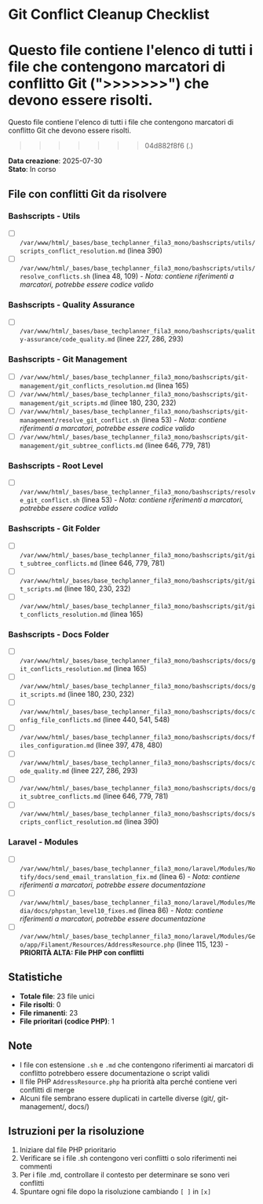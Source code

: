 # Git Conflict Cleanup Checklist

Questo file contiene l'elenco di tutti i file che contengono marcatori di conflitto Git (">>>>>>>") che devono essere risolti.
=======
Questo file contiene l'elenco di tutti i file che contengono marcatori di conflitto Git che devono essere risolti.
>>>>>>> 04d882f8f6 (.)

**Data creazione**: 2025-07-30  
**Stato**: In corso

## File con conflitti Git da risolvere

### Bashscripts - Utils
- [ ] `/var/www/html/_bases/base_techplanner_fila3_mono/bashscripts/utils/scripts_conflict_resolution.md` (linea 390)
- [ ] `/var/www/html/_bases/base_techplanner_fila3_mono/bashscripts/utils/resolve_conflicts.sh` (linea 48, 109) - *Nota: contiene riferimenti a marcatori, potrebbe essere codice valido*

### Bashscripts - Quality Assurance  
- [ ] `/var/www/html/_bases/base_techplanner_fila3_mono/bashscripts/quality-assurance/code_quality.md` (linee 227, 286, 293)

### Bashscripts - Git Management
- [ ] `/var/www/html/_bases/base_techplanner_fila3_mono/bashscripts/git-management/git_conflicts_resolution.md` (linea 165)
- [ ] `/var/www/html/_bases/base_techplanner_fila3_mono/bashscripts/git-management/git_scripts.md` (linee 180, 230, 232)
- [ ] `/var/www/html/_bases/base_techplanner_fila3_mono/bashscripts/git-management/resolve_git_conflict.sh` (linea 53) - *Nota: contiene riferimenti a marcatori, potrebbe essere codice valido*
- [ ] `/var/www/html/_bases/base_techplanner_fila3_mono/bashscripts/git-management/git_subtree_conflicts.md` (linee 646, 779, 781)

### Bashscripts - Root Level
- [ ] `/var/www/html/_bases/base_techplanner_fila3_mono/bashscripts/resolve_git_conflict.sh` (linea 53) - *Nota: contiene riferimenti a marcatori, potrebbe essere codice valido*

### Bashscripts - Git Folder
- [ ] `/var/www/html/_bases/base_techplanner_fila3_mono/bashscripts/git/git_subtree_conflicts.md` (linee 646, 779, 781)
- [ ] `/var/www/html/_bases/base_techplanner_fila3_mono/bashscripts/git/git_scripts.md` (linee 180, 230, 232)
- [ ] `/var/www/html/_bases/base_techplanner_fila3_mono/bashscripts/git/git_conflicts_resolution.md` (linea 165)

### Bashscripts - Docs Folder
- [ ] `/var/www/html/_bases/base_techplanner_fila3_mono/bashscripts/docs/git_conflicts_resolution.md` (linea 165)
- [ ] `/var/www/html/_bases/base_techplanner_fila3_mono/bashscripts/docs/git_scripts.md` (linee 180, 230, 232)
- [ ] `/var/www/html/_bases/base_techplanner_fila3_mono/bashscripts/docs/config_file_conflicts.md` (linee 440, 541, 548)
- [ ] `/var/www/html/_bases/base_techplanner_fila3_mono/bashscripts/docs/files_configuration.md` (linee 397, 478, 480)
- [ ] `/var/www/html/_bases/base_techplanner_fila3_mono/bashscripts/docs/code_quality.md` (linee 227, 286, 293)
- [ ] `/var/www/html/_bases/base_techplanner_fila3_mono/bashscripts/docs/git_subtree_conflicts.md` (linee 646, 779, 781)
- [ ] `/var/www/html/_bases/base_techplanner_fila3_mono/bashscripts/docs/scripts_conflict_resolution.md` (linea 390)

### Laravel - Modules
- [ ] `/var/www/html/_bases/base_techplanner_fila3_mono/laravel/Modules/Notify/docs/send_email_translation_fix.md` (linea 6) - *Nota: contiene riferimenti a marcatori, potrebbe essere documentazione*
- [ ] `/var/www/html/_bases/base_techplanner_fila3_mono/laravel/Modules/Media/docs/phpstan_level10_fixes.md` (linea 86) - *Nota: contiene riferimenti a marcatori, potrebbe essere documentazione*
- [ ] `/var/www/html/_bases/base_techplanner_fila3_mono/laravel/Modules/Geo/app/Filament/Resources/AddressResource.php` (linee 115, 123) - **PRIORITÀ ALTA: File PHP con conflitti**

## Statistiche
- **Totale file**: 23 file unici
- **File risolti**: 0
- **File rimanenti**: 23
- **File prioritari (codice PHP)**: 1

## Note
- I file con estensione `.sh` e `.md` che contengono riferimenti ai marcatori di conflitto potrebbero essere documentazione o script validi
- Il file PHP `AddressResource.php` ha priorità alta perché contiene veri conflitti di merge
- Alcuni file sembrano essere duplicati in cartelle diverse (git/, git-management/, docs/)

## Istruzioni per la risoluzione
1. Iniziare dal file PHP prioritario
2. Verificare se i file .sh contengono veri conflitti o solo riferimenti nei commenti
3. Per i file .md, controllare il contesto per determinare se sono veri conflitti
4. Spuntare ogni file dopo la risoluzione cambiando `[ ]` in `[x]`
